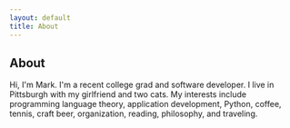 ```yaml
---
layout: default
title: About
---
```


<div id="home">
  <h2>About</h2>

<div id="post">
    <p>Hi, I'm Mark. I'm a recent college grad and software developer. I live in Pittsburgh with my girlfriend and two cats. My interests include programming language theory, application development, Python, coffee, tennis, craft beer, organization, reading, philosophy, and traveling.
    </p>
</div>
